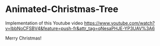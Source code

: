 # Animated-Christmas-Tree

Implementation of this Youtube video 
https://www.youtube.com/watch?v=lbbNoCFSBV4&feature=push-fr&attr_tag=qNesaPHJE-YP3UAV%3A6

Merry Christmas!
